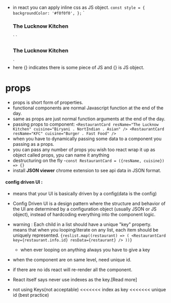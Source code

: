 - in react you can apply inline css as JS object.
  `const style = {
  backgroundColor: '#f0f0f0',
};`
  `<div className="res-card" style={style}>
      <h3>The Lucknow Kitchen</h3>
    </div>`
  `<div className="res-card" style={{ backgroundColor: '#f0f0f0' }}>
      <h3>The Lucknow Kitchen</h3>
    </div>`
- here {} indicates there is some piece of JS and {} is JS object.

# props

- props is short form of properties.
- functional components are normal Javascript function at the end of the day.
- same as props are just normal function arguments at the end of the day.
- passing props to component:
  `<RestaurantCard
  resName="The Lucknow Kitchen"
  cuisine="Biryani . NortIndian . Asian"
/>
<RestaurantCard resName="KFC" cuisine="Burger . Fast Food" />`
- when you have to dynamically passing some data to a component you passing as a props.
- you can pass any number of props you wish too react wrap it up as object called props, ypu can name it anything
- destructuring on the fly
-`const RestaurantCard = ({resName, cuisine}) => {}`
- install **JSON viewer** chrome extension to see api data in JSON format.

#### config driven UI :
- means that your UI is basically driven by a config(data is the config)
- Config Driven UI is a design pattern where the structure and behavior of the UI are determined by a configuration object (usually JSON or JS object), instead of hardcoding everything into the component logic.


- warning : Each child in a list should have a unique "key" property. means that when you looping/iterate on any list, each item should be uniquely represented.
  `{reslist.map((restaurant) => (
  <RestaurantCard key={restaurant.info.id} resData={restaurant} />
))}`
  - when ever looping on anything always you have to give a key
- when the component are on same level, need unique id.
- if there are no ids react will re-render all the component.
- React itself says never use indexes as the key.[Read more]
- not using Keys(not acceptable) <<<<<<< index as key <<<<<<< unique id (best practice)
